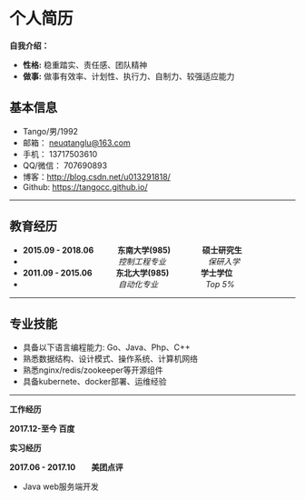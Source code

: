 # 个人简历

**自我介绍：**
- **性格:** 稳重踏实、责任感、团队精神 
- **做事:** 做事有效率、计划性、执行力、自制力、较强适应能力

## 基本信息

- Tango/男/1992
- 邮箱： neuqtanglu@163.com
- 手机： 13717503610
- QQ/微信：   707690893
- 博客：http://blog.csdn.net/u013291818/ 
- Github: https://tangocc.github.io/

-------------------
## 教育经历

- **2015.09 - 2018.06　　　东南大学(985)　　　　硕士研究生**  
- 　　　　　　　　　　　　_控制工程专业_　　　　　 _保研入学_
- **2011.09 - 2015.06　　　东北大学(985)　　　　学士学位**  
- 　　　　　　　　　　　　_自动化专业_　　　　　　_Top 5%_

-------------------
## 专业技能

- 具备以下语言编程能力: Go、Java、Php、C++
- 熟悉数据结构、设计模式、操作系统、计算机网络
- 熟悉nginx/redis/zookeeper等开源组件
- 具备kubernete、docker部署、运维经验



-------------------

**工作经历**

**2017.12-至今 百度**

**实习经历**

**2017.06 - 2017.10　　美团点评**
-  Java web服务端开发

